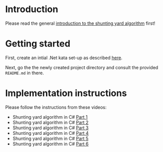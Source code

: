# Introduction

Please read the general [introduction to the shunting yard algorithm](../README.md) first!

# Getting started

First, create an intial .Net kata set-up as described [here](https://github.com/zhendrikse/tdd/tree/master/cookiecutter).

Next, go the the newly created project directory and consult
the provided ``README.md`` in there.

# Implementation instructions

Please follow the instructions from these videos:

- Shunting yard algorithm in C# [Part 1](http://vimeo.com/10941784)
- Shunting yard algorithm in C# [Part 2](http://vimeo.com/10942447)
- Shunting yard algorithm in C# [Part 3](http://vimeo.com/10943328)
- Shunting yard algorithm in C# [Part 4](http://vimeo.com/10944334)
- Shunting yard algorithm in C# [Part 5](http://vimeo.com/10979675)
- Shunting yard algorithm in C# [Part 6](http://vimeo.com/10994492)